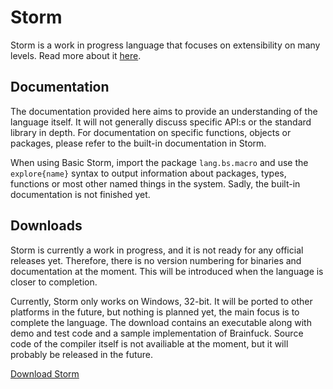 Storm
========

Storm is a work in progress language that focuses on extensibility on many levels. Read more about
it [here](md://01-Storm/).

Documentation
--------------

The documentation provided here aims to provide an understanding of the language itself. It will not
generally discuss specific API:s or the standard library in depth. For documentation on specific
functions, objects or packages, please refer to the built-in documentation in Storm.

When using Basic Storm, import the package `lang.bs.macro` and use the `explore{name}` syntax to
output information about packages, types, functions or most other named things in the system. Sadly,
the built-in documentation is not finished yet.

Downloads
----------

Storm is currently a work in progress, and it is not ready for any official releases yet. Therefore,
there is no version numbering for binaries and documentation at the moment. This will be introduced
when the language is closer to completion.

Currently, Storm only works on Windows, 32-bit. It will be ported to other platforms in the future,
but nothing is planned yet, the main focus is to complete the language. The download contains an
executable along with demo and test code and a sample implementation of Brainfuck. Source code of
the compiler itself is not availiable at the moment, but it will probably be released in the future.

[Download Storm](storm.zip)

